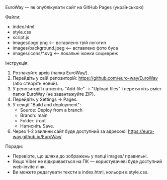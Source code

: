 EuroWay — як опублікувати сайт на GitHub Pages (українською)

Файли:
- index.html
- style.css
- script.js
- images/logo.png       <-- вставлено твій логотип
- images/background.jpeg <-- вставлено фото буса
- images/icons/*.svg    <-- локальні іконки соцмереж

Інструкція:
1) Розпакуйте архів (папка EuroWay/).
2) Перейдіть у свій репозиторій: https://github.com/euro-way/EuroWay (або створіть новий).
3) У репозиторії натисніть "Add file" → "Upload files" і перетягніть вміст папки EuroWay (не завантажуйте ZIP).
4) Перейдіть у Settings → Pages.
5) У секції "Build and deployment":
   - Source: Deploy from a branch
   - Branch: main
   - Folder: /root
   - Натисніть Save.
6) Через 1–2 хвилини сайт буде доступний за адресою:
   https://euro-way.github.io/EuroWay/

Поради:
- Перевірте, що шляхи до зображень у папці images/ правильні.
- Якщо Viber не відкривається на ПК — користувачеві буде доступний web-invite лінк.
- Ви можете редагувати тексти в index.html, кольори в style.css.
